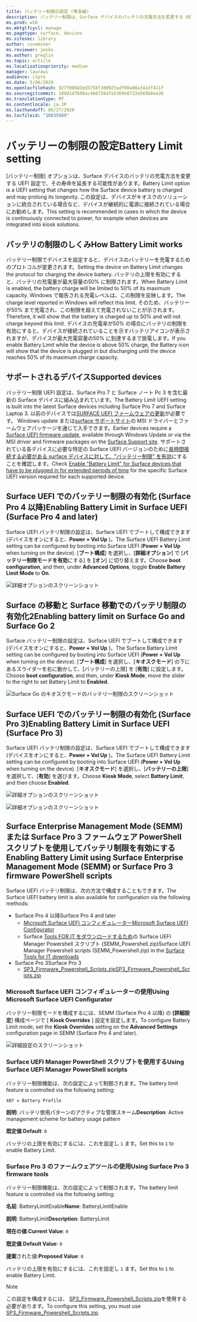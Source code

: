 ```yaml
---
title: バッテリー制限の設定 (等高線)
description: バッテリー制限は、Surface デバイスのバッテリの充電方法を変更する UEFI の設定であり、その寿命を延長する可能性があります。
ms.prod: w10
ms.mktglfcycl: manage
ms.pagetype: surface, devices
ms.sitesec: library
author: coveminer
ms.reviewer: jesko
ms.author: greglin
ms.topic: article
ms.localizationpriority: medium
manager: laurawi
audience: itpro
ms.date: 5/06/2020
ms.openlocfilehash: 927f00681bd5756f380025adf00a08a34a3f411f
ms.sourcegitcommit: 109d1d7608ac4667564fa5369e8722e569b8ea36
ms.translationtype: MT
ms.contentlocale: ja-JP
ms.lasthandoff: 06/27/2020
ms.locfileid: "10835989"
---
```

# <span data-ttu-id="1955c-103">バッテリーの制限の設定</span><span class="sxs-lookup"><span data-stu-id="1955c-103">Battery Limit setting</span></span>

<span data-ttu-id="1955c-104">[バッテリー制限] オプションは、Surface デバイスのバッテリの充電方法を変更する UEFI 設定で、その寿命を延長する可能性があります。</span><span class="sxs-lookup"><span data-stu-id="1955c-104">Battery Limit option is a UEFI setting that changes how the Surface device battery is charged and may prolong its longevity.</span></span> <span data-ttu-id="1955c-105">この設定は、デバイスがキオスクのソリューションに統合されている場合など、デバイスが継続的に電源に接続されている場合にお勧めします。</span><span class="sxs-lookup"><span data-stu-id="1955c-105">This setting is recommended in  cases  in which the device is continuously connected to power, for example when devices are integrated into kiosk solutions.</span></span>  

## <span data-ttu-id="1955c-106">バッテリの制限のしくみ</span><span class="sxs-lookup"><span data-stu-id="1955c-106">How Battery Limit works</span></span>

<span data-ttu-id="1955c-107">バッテリー制限でデバイスを設定すると、デバイスのバッテリーを充電するためのプロトコルが変更されます。</span><span class="sxs-lookup"><span data-stu-id="1955c-107">Setting the device on Battery Limit changes the protocol for charging the device battery.</span></span> <span data-ttu-id="1955c-108">バッテリの上限を有効にすると、バッテリの充電量が最大容量の50% に制限されます。</span><span class="sxs-lookup"><span data-stu-id="1955c-108">When Battery Limit is enabled, the battery charge will be limited to 50% of its maximum capacity.</span></span> <span data-ttu-id="1955c-109">Windows で報告される充電レベルは、この制限を反映します。</span><span class="sxs-lookup"><span data-stu-id="1955c-109">The charge level reported in Windows will reflect this limit.</span></span> <span data-ttu-id="1955c-110">そのため、バッテリーが50% まで充電され、この制限を超えて充電されないことが示されます。</span><span class="sxs-lookup"><span data-stu-id="1955c-110">Therefore, it will show that the battery is charged up to 50% and will not charge beyond  this limit.</span></span> <span data-ttu-id="1955c-111">デバイスの充電率が50% の場合にバッテリの制限を有効にすると、デバイスが接続されていることを示すバッテリアイコンが表示されますが、デバイスが最大充電容量の50% に到達するまで放電します。</span><span class="sxs-lookup"><span data-stu-id="1955c-111">If you enable Battery Limit while the device is above 50% charge, the Battery icon will show that the device is plugged in but discharging until the device reaches 50% of its maximum charge capacity.</span></span>  

## <span data-ttu-id="1955c-112">サポートされるデバイス</span><span class="sxs-lookup"><span data-stu-id="1955c-112">Supported devices</span></span>
<span data-ttu-id="1955c-113">バッテリー制限 UEFI 設定は、Surface Pro 7 と Surface ノート Pc 3 を含む最新の Surface デバイスに組み込まれています。</span><span class="sxs-lookup"><span data-stu-id="1955c-113">The Battery Limit UEFI setting is built into the latest Surface devices including Surface Pro 7 and Surface Laptop 3.</span></span> <span data-ttu-id="1955c-114">以前のデバイスでは[SURFACE UEFI ファームウェアの更新](manage-surface-driver-and-firmware-updates.md)が必要です。 Windows update または[surface サポートサイト](https://support.microsoft.com/help/4023482/surface-download-drivers-and-firmware-for-surface)の MSI ドライバーとファームウェアパッケージを通じて入手できます。</span><span class="sxs-lookup"><span data-stu-id="1955c-114">Earlier devices require a [Surface UEFI firmware update](manage-surface-driver-and-firmware-updates.md), available through Windows Update or via the MSI driver and firmware packages on the [Surface Support site](https://support.microsoft.com/help/4023482/surface-download-drivers-and-firmware-for-surface).</span></span> <span data-ttu-id="1955c-115">サポートされている各デバイスに必要な特定の Surface UEFI バージョンのために[長時間接続する必要がある surface デバイスに対して、"バッテリー制限" を有効](https://support.microsoft.com/help/4464941)にすることを確認します。</span><span class="sxs-lookup"><span data-stu-id="1955c-115">Check [Enable "Battery Limit" for Surface devices that have to be plugged in for extended periods of time](https://support.microsoft.com/help/4464941) for the specific Surface UEFI version required for each supported device.</span></span> 

## <span data-ttu-id="1955c-116">Surface UEFI でのバッテリー制限の有効化 (Surface Pro 4 以降)</span><span class="sxs-lookup"><span data-stu-id="1955c-116">Enabling Battery Limit in Surface UEFI (Surface Pro 4 and later)</span></span>

<span data-ttu-id="1955c-117">Surface UEFI バッテリ制限の設定は、Surface UEFI でブートして構成できます (デバイスをオンにすると、**Power + Vol Up** )。</span><span class="sxs-lookup"><span data-stu-id="1955c-117">The Surface UEFI Battery Limit setting can be configured by booting into Surface UEFI (**Power + Vol Up** when turning on the device).</span></span> <span data-ttu-id="1955c-118">[**ブート構成**] を選択し、[**詳細オプション**] で [**バッテリー制限モードを有効**にする] を **[オン**] に切り替えます。</span><span class="sxs-lookup"><span data-stu-id="1955c-118">Choose **boot configuration**, and then, under **Advanced Options**, toggle **Enable Battery Limit Mode** to **On**.</span></span>  

![詳細オプションのスクリーンショット](images/enable-bl.png) 

## <span data-ttu-id="1955c-120">Surface の移動と Surface 移動でのバッテリ制限の有効化2</span><span class="sxs-lookup"><span data-stu-id="1955c-120">Enabling battery limit on Surface Go and Surface Go 2</span></span>
<span data-ttu-id="1955c-121">Surface バッテリー制限の設定は、Surface UEFI でブートして構成できます (デバイスをオンにすると、**Power + Vol Up** )。</span><span class="sxs-lookup"><span data-stu-id="1955c-121">The Surface Battery Limit setting can be configured by booting into Surface UEFI (**Power + Vol Up** when turning on the device).</span></span> <span data-ttu-id="1955c-122">[**ブート構成**] を選択し、[**キオスクモード**] の下にあるスライダーを右に動かして、[バッテリーの上限] を [**有効**] に設定します。</span><span class="sxs-lookup"><span data-stu-id="1955c-122">Choose **boot configuration**, and then, under **Kiosk Mode**, move the slider to the right to set Battery Limit to **Enabled**.</span></span>  

![Surface Go のキオスクモードのバッテリー制限のスクリーンショット](images/go-batterylimit.png) 

## <span data-ttu-id="1955c-124">Surface UEFI でのバッテリー制限の有効化 (Surface Pro 3)</span><span class="sxs-lookup"><span data-stu-id="1955c-124">Enabling Battery Limit in Surface UEFI (Surface Pro 3)</span></span>

<span data-ttu-id="1955c-125">Surface UEFI バッテリ制限の設定は、Surface UEFI でブートして構成できます (デバイスをオンにすると、**Power + Vol Up** )。</span><span class="sxs-lookup"><span data-stu-id="1955c-125">The Surface UEFI Battery Limit setting can be configured by booting into Surface UEFI (**Power + Vol Up** when turning on the device).</span></span> <span data-ttu-id="1955c-126">[**キオスクモード**] を選択し、[**バッテリーの上限**] を選択して、[**有効**] を選びます。</span><span class="sxs-lookup"><span data-stu-id="1955c-126">Choose **Kiosk Mode**, select **Battery Limit**, and then choose **Enabled**.</span></span>

![詳細オプションのスクリーンショット](images/enable-bl-sp3.png) 

![詳細オプションのスクリーンショット](images/enable-bl-sp3-2.png) 

## <span data-ttu-id="1955c-129">Surface Enterprise Management Mode (SEMM) または Surface Pro 3 ファームウェア PowerShell スクリプトを使用してバッテリ制限を有効にする</span><span class="sxs-lookup"><span data-stu-id="1955c-129">Enabling Battery Limit using Surface Enterprise Management Mode (SEMM) or Surface Pro 3 firmware PowerShell scripts</span></span>

<span data-ttu-id="1955c-130">Surface UEFI バッテリ制限は、次の方法で構成することもできます。</span><span class="sxs-lookup"><span data-stu-id="1955c-130">The Surface UEFI battery limit is also available for configuration via the following methods:</span></span>

- <span data-ttu-id="1955c-131">Surface Pro 4 以降</span><span class="sxs-lookup"><span data-stu-id="1955c-131">Surface Pro 4 and later</span></span> 
    - [<span data-ttu-id="1955c-132">Microsoft Surface UEFI コンフィギュレーター</span><span class="sxs-lookup"><span data-stu-id="1955c-132">Microsoft Surface UEFI Configurator</span></span>](https://docs.microsoft.com/surface/surface-enterprise-management-mode)  
    - <span data-ttu-id="1955c-133">Surface [Tools FOR IT をダウンロードするため](https://www.microsoft.com/download/details.aspx?id=46703)の Surface UEFI Manager Powershell スクリプト (SEMM_Powershell.zip)</span><span class="sxs-lookup"><span data-stu-id="1955c-133">Surface UEFI Manager Powershell scripts (SEMM_Powershell.zip) in the [Surface Tools for IT downloads](https://www.microsoft.com/download/details.aspx?id=46703)</span></span>
- <span data-ttu-id="1955c-134">Surface Pro 3</span><span class="sxs-lookup"><span data-stu-id="1955c-134">Surface Pro 3</span></span> 
    - [<span data-ttu-id="1955c-135">SP3_Firmware_Powershell_Scripts.zip</span><span class="sxs-lookup"><span data-stu-id="1955c-135">SP3_Firmware_Powershell_Scripts.zip</span></span>](https://www.microsoft.com/download/details.aspx?id=46703)

### <span data-ttu-id="1955c-136">Microsoft Surface UEFI コンフィギュレーターの使用</span><span class="sxs-lookup"><span data-stu-id="1955c-136">Using Microsoft Surface UEFI Configurator</span></span>

<span data-ttu-id="1955c-137">バッテリー制限モードを構成するには、SEMM (Surface Pro 4 以降) の **[詳細設定**] 構成ページで [ **Kiosk Overrides** ] 設定を設定します。</span><span class="sxs-lookup"><span data-stu-id="1955c-137">To configure Battery Limit mode, set the **Kiosk Overrides** setting on the **Advanced Settings** configuration page in SEMM (Surface Pro 4 and later).</span></span>

![詳細設定のスクリーンショット](images/semm-bl.png)

### <span data-ttu-id="1955c-139">Surface UEFI Manager PowerShell スクリプトを使用する</span><span class="sxs-lookup"><span data-stu-id="1955c-139">Using Surface UEFI Manager PowerShell scripts</span></span>

<span data-ttu-id="1955c-140">バッテリー制限機能は、次の設定によって制御されます。</span><span class="sxs-lookup"><span data-stu-id="1955c-140">The battery limit feature is controlled via the following setting:</span></span>  

`407 = Battery Profile`

<span data-ttu-id="1955c-141">**説明**: バッテリ使用パターンのアクティブな管理スキーム</span><span class="sxs-lookup"><span data-stu-id="1955c-141">**Description**:  Active management scheme for battery usage pattern</span></span>

<span data-ttu-id="1955c-142">**既定値**:</span><span class="sxs-lookup"><span data-stu-id="1955c-142">**Default**:</span></span>  `0` 

<span data-ttu-id="1955c-143">バッテリの上限を有効にするには、これを設定し `1` ます。</span><span class="sxs-lookup"><span data-stu-id="1955c-143">Set this to `1` to enable Battery Limit.</span></span>

### <span data-ttu-id="1955c-144">Surface Pro 3 のファームウェアツールの使用</span><span class="sxs-lookup"><span data-stu-id="1955c-144">Using Surface Pro 3 firmware tools</span></span>

<span data-ttu-id="1955c-145">バッテリー制限機能は、次の設定によって制御されます。</span><span class="sxs-lookup"><span data-stu-id="1955c-145">The battery limit feature is controlled via the following setting:</span></span>  

<span data-ttu-id="1955c-146">**名前**: BatteryLimitEnable</span><span class="sxs-lookup"><span data-stu-id="1955c-146">**Name**: BatteryLimitEnable</span></span>

<span data-ttu-id="1955c-147">**説明**: BatteryLimit</span><span class="sxs-lookup"><span data-stu-id="1955c-147">**Description**:  BatteryLimit</span></span>

<span data-ttu-id="1955c-148">**現在の値**:</span><span class="sxs-lookup"><span data-stu-id="1955c-148">**Current Value**:</span></span>  `0` 

<span data-ttu-id="1955c-149">**既定値**:</span><span class="sxs-lookup"><span data-stu-id="1955c-149">**Default Value**:</span></span> `0`

<span data-ttu-id="1955c-150">**提案**された値:</span><span class="sxs-lookup"><span data-stu-id="1955c-150">**Proposed Value**:</span></span> `0` 

<span data-ttu-id="1955c-151">バッテリの上限を有効にするには、これを設定し `1` ます。</span><span class="sxs-lookup"><span data-stu-id="1955c-151">Set this to `1` to enable Battery Limit.</span></span>

>[!NOTE]
><span data-ttu-id="1955c-152">この設定を構成するには、 [SP3_Firmware_Powershell_Scripts.zip](https://www.microsoft.com/download/details.aspx?id=46703)を使用する必要があります。</span><span class="sxs-lookup"><span data-stu-id="1955c-152">To configure this setting, you must use [SP3_Firmware_Powershell_Scripts.zip](https://www.microsoft.com/download/details.aspx?id=46703).</span></span> 

